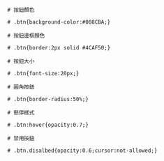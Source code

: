 ```
# 按鈕顏色

# .btn{background-color:#008CBA;}
```

```
# 按鈕邊框顏色

# .btn{border:2px solid #4CAF50;}
```

```
# 按鈕大小

# .btn{font-size:20px;}
```

```
# 圓角按鈕

# .btn{border-radius:50%;}
```

```
# 懸停樣式

# .btn:hover{opacity:0.7;}
```

```
# 禁用按鈕

# .btn.disalbed{opacity:0.6;cursor:not-allowed;}
```